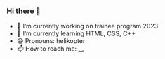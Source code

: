 ### Hi there 👋
- 🔭 I’m currently working on trainee program 2023
- 🌱 I’m currently learning HTML, CSS, C++
- 😄 Pronouns: helikopter
- 📫 How to reach me: [...](https://www.facebook.com/quyen.lethi.5623/)
<!--
**kllp031/kllp031** is a ✨ _special_ ✨ repository because its `README.md` (this file) appears on your GitHub profile.

Here are some ideas to get you started:

- 🔭 I’m currently working on trainee program 2023
- 🌱 I’m currently learning HTML, CSS, C++
- 👯 I’m looking to collaborate on ...
- 🤔 I’m looking for help with ...
- 💬 Ask me about ...
- 📫 How to reach me: ...
- 😄 Pronouns: helikopter
- ⚡ Fun fact: ...
-->
